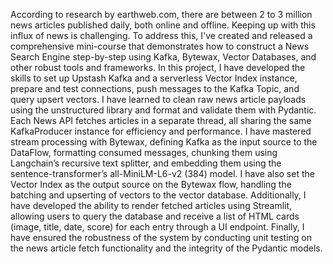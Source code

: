 According to research by earthweb.com, there are between 2 to 3 million news articles published daily, both online and offline. Keeping up with this influx of news is challenging. To address this, I've created and released a comprehensive mini-course that demonstrates how to construct a News Search Engine step-by-step using Kafka, Bytewax, Vector Databases, and other robust tools and frameworks. In this project, I have developed the skills to set up Upstash Kafka and a serverless Vector Index instance, prepare and test connections, push messages to the Kafka Topic, and query upsert vectors. I have learned to clean raw news article payloads using the unstructured library and format and validate them with Pydantic. Each News API fetches articles in a separate thread, all sharing the same KafkaProducer instance for efficiency and performance. I have mastered stream processing with Bytewax, defining Kafka as the input source to the DataFlow, formatting consumed messages, chunking them using Langchain’s recursive text splitter, and embedding them using the sentence-transformer’s all-MiniLM-L6-v2 (384) model. I have also set the Vector Index as the output source on the Bytewax flow, handling the batching and upserting of vectors to the vector database. Additionally, I have developed the ability to render fetched articles using Streamlit, allowing users to query the database and receive a list of HTML cards (image, title, date, score) for each entry through a UI endpoint. Finally, I have ensured the robustness of the system by conducting unit testing on the news article fetch functionality and the integrity of the Pydantic models.
